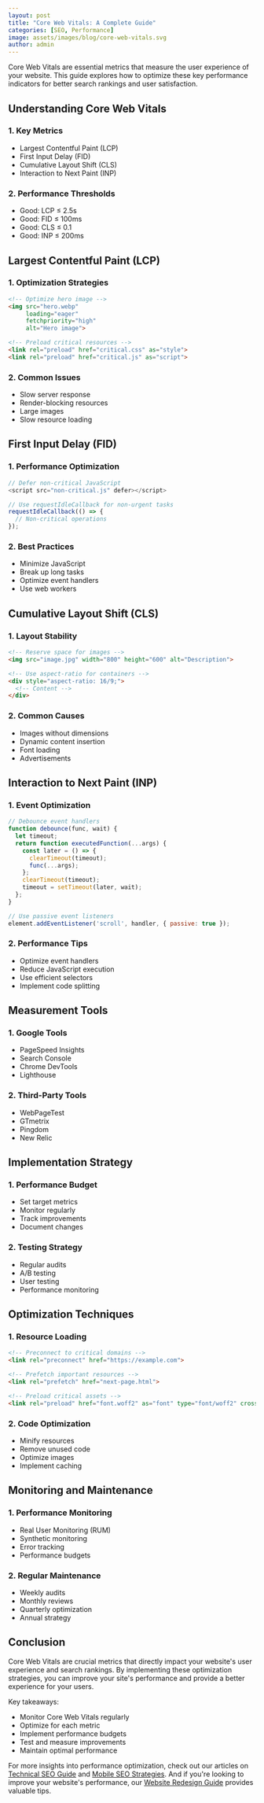 ```yaml
---
layout: post
title: "Core Web Vitals: A Complete Guide"
categories: [SEO, Performance]
image: assets/images/blog/core-web-vitals.svg
author: admin
---
```


Core Web Vitals are essential metrics that measure the user experience of your website. This guide explores how to optimize these key performance indicators for better search rankings and user satisfaction.

## Understanding Core Web Vitals

### 1. Key Metrics
- Largest Contentful Paint (LCP)
- First Input Delay (FID)
- Cumulative Layout Shift (CLS)
- Interaction to Next Paint (INP)

### 2. Performance Thresholds
- Good: LCP ≤ 2.5s
- Good: FID ≤ 100ms
- Good: CLS ≤ 0.1
- Good: INP ≤ 200ms

## Largest Contentful Paint (LCP)

### 1. Optimization Strategies
```html
<!-- Optimize hero image -->
<img src="hero.webp" 
     loading="eager" 
     fetchpriority="high" 
     alt="Hero image">

<!-- Preload critical resources -->
<link rel="preload" href="critical.css" as="style">
<link rel="preload" href="critical.js" as="script">
```

### 2. Common Issues
- Slow server response
- Render-blocking resources
- Large images
- Slow resource loading

## First Input Delay (FID)

### 1. Performance Optimization
```javascript
// Defer non-critical JavaScript
<script src="non-critical.js" defer></script>

// Use requestIdleCallback for non-urgent tasks
requestIdleCallback(() => {
  // Non-critical operations
});
```

### 2. Best Practices
- Minimize JavaScript
- Break up long tasks
- Optimize event handlers
- Use web workers

## Cumulative Layout Shift (CLS)

### 1. Layout Stability
```html
<!-- Reserve space for images -->
<img src="image.jpg" width="800" height="600" alt="Description">

<!-- Use aspect-ratio for containers -->
<div style="aspect-ratio: 16/9;">
  <!-- Content -->
</div>
```

### 2. Common Causes
- Images without dimensions
- Dynamic content insertion
- Font loading
- Advertisements

## Interaction to Next Paint (INP)

### 1. Event Optimization
```javascript
// Debounce event handlers
function debounce(func, wait) {
  let timeout;
  return function executedFunction(...args) {
    const later = () => {
      clearTimeout(timeout);
      func(...args);
    };
    clearTimeout(timeout);
    timeout = setTimeout(later, wait);
  };
}

// Use passive event listeners
element.addEventListener('scroll', handler, { passive: true });
```

### 2. Performance Tips
- Optimize event handlers
- Reduce JavaScript execution
- Use efficient selectors
- Implement code splitting

## Measurement Tools

### 1. Google Tools
- PageSpeed Insights
- Search Console
- Chrome DevTools
- Lighthouse

### 2. Third-Party Tools
- WebPageTest
- GTmetrix
- Pingdom
- New Relic

## Implementation Strategy

### 1. Performance Budget
- Set target metrics
- Monitor regularly
- Track improvements
- Document changes

### 2. Testing Strategy
- Regular audits
- A/B testing
- User testing
- Performance monitoring

## Optimization Techniques

### 1. Resource Loading
```html
<!-- Preconnect to critical domains -->
<link rel="preconnect" href="https://example.com">

<!-- Prefetch important resources -->
<link rel="prefetch" href="next-page.html">

<!-- Preload critical assets -->
<link rel="preload" href="font.woff2" as="font" type="font/woff2" crossorigin>
```

### 2. Code Optimization
- Minify resources
- Remove unused code
- Optimize images
- Implement caching

## Monitoring and Maintenance

### 1. Performance Monitoring
- Real User Monitoring (RUM)
- Synthetic monitoring
- Error tracking
- Performance budgets

### 2. Regular Maintenance
- Weekly audits
- Monthly reviews
- Quarterly optimization
- Annual strategy

## Conclusion
Core Web Vitals are crucial metrics that directly impact your website's user experience and search rankings. By implementing these optimization strategies, you can improve your site's performance and provide a better experience for your users.

Key takeaways:
- Monitor Core Web Vitals regularly
- Optimize for each metric
- Implement performance budgets
- Test and measure improvements
- Maintain optimal performance

For more insights into performance optimization, check out our articles on [Technical SEO Guide](/technical-seo-guide/) and [Mobile SEO Strategies](/mobile-seo-strategies/). And if you're looking to improve your website's performance, our [Website Redesign Guide](/website-redesign-guide/) provides valuable tips.

 
